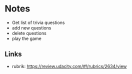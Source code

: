 # Notes

- Get list of trivia questions
- add new questions 
- delete questions 
- play the game

## Links

- rubrik: https://review.udacity.com/#!/rubrics/2634/view
